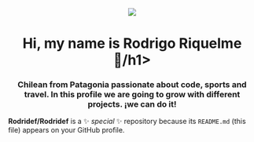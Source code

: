 <div id="header" align="center">
 <img src="C:\Users\delaf\OneDrive\Escritorio\proyectos\foto para github"/> 
<h1 alig="center">Hi, my name is Rodrigo Riquelme👋/h1>
 <h3 alig="center">Chilean from Patagonia passionate about code, sports and travel. In this profile we are going to grow with different projects. ¡we can do it!
 </h3>

</div>

**Rodridef/Rodridef** is a ✨ _special_ ✨ repository because its `README.md` (this file) appears on your GitHub profile.
